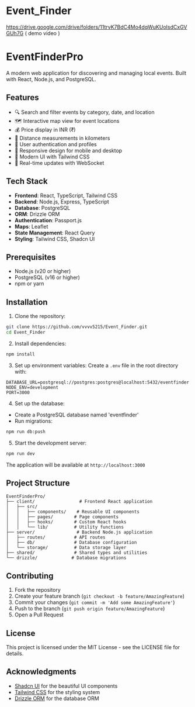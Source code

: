 
# Event_Finder

https://drive.google.com/drive/folders/11trvK7BdC4Mo4dqWuKUoIsdCxGVGUh7G ( demo video )

# EventFinderPro

A modern web application for discovering and managing local events. Built with React, Node.js, and PostgreSQL.

## Features

- 🔍 Search and filter events by category, date, and location
- 🗺️ Interactive map view for event locations
- 💰 Price display in INR (₹)
- 📏 Distance measurements in kilometers
- 👥 User authentication and profiles
- 📱 Responsive design for mobile and desktop
- 🎨 Modern UI with Tailwind CSS
- 🔄 Real-time updates with WebSocket

## Tech Stack

- **Frontend**: React, TypeScript, Tailwind CSS
- **Backend**: Node.js, Express, TypeScript
- **Database**: PostgreSQL
- **ORM**: Drizzle ORM
- **Authentication**: Passport.js
- **Maps**: Leaflet
- **State Management**: React Query
- **Styling**: Tailwind CSS, Shadcn UI

## Prerequisites

- Node.js (v20 or higher)
- PostgreSQL (v16 or higher)
- npm or yarn

## Installation

1. Clone the repository:
```bash
git clone https://github.com/vvvv5215/Event_Finder.git
cd Event_Finder
```

2. Install dependencies:
```bash
npm install
```

3. Set up environment variables:
Create a `.env` file in the root directory with:
```
DATABASE_URL=postgresql://postgres:postgres@localhost:5432/eventfinder
NODE_ENV=development
PORT=3000
```

4. Set up the database:
- Create a PostgreSQL database named 'eventfinder'
- Run migrations:
```bash
npm run db:push
```

5. Start the development server:
```bash
npm run dev
```

The application will be available at `http://localhost:3000`

## Project Structure

```
EventFinderPro/
├── client/                 # Frontend React application
│   ├── src/
│   │   ├── components/    # Reusable UI components
│   │   ├── pages/        # Page components
│   │   ├── hooks/        # Custom React hooks
│   │   └── lib/          # Utility functions
├── server/                # Backend Node.js application
│   ├── routes/           # API routes
│   ├── db/               # Database configuration
│   └── storage/          # Data storage layer
├── shared/               # Shared types and utilities
└── drizzle/             # Database migrations
```

## Contributing

1. Fork the repository
2. Create your feature branch (`git checkout -b feature/AmazingFeature`)
3. Commit your changes (`git commit -m 'Add some AmazingFeature'`)
4. Push to the branch (`git push origin feature/AmazingFeature`)
5. Open a Pull Request

## License

This project is licensed under the MIT License - see the LICENSE file for details.

## Acknowledgments

- [Shadcn UI](https://ui.shadcn.com/) for the beautiful UI components
- [Tailwind CSS](https://tailwindcss.com/) for the styling system
- [Drizzle ORM](https://orm.drizzle.team/) for the database ORM
